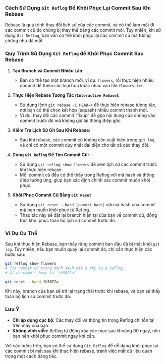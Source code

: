 ### Cách Sử Dụng `Git Reflog` Để Khôi Phục Lại Commit Sau Khi Rebase

Rebase là quá trình thay đổi lịch sử của các commit, và có thể làm mất đi các commit cũ do chúng bị thay thế bằng các commit mới. Tuy nhiên, khi sử dụng `Git Reflog`, bạn vẫn có thể khôi phục lại các commit cũ mà tưởng chừng như đã mất.

### Quy Trình Sử Dụng `Git Reflog` để Khôi Phục Commit Sau Rebase

1. **Tạo Branch và Commit Nhiều Lần:**
   - Bạn có thể tạo một branch mới, ví dụ: `flowers`, rồi thực hiện nhiều commit để thêm các loại hoa khác nhau vào file `flowers.txt`.

2. **Thực Hiện Rebase Tương Tác (`Interactive Rebase`):**
   - Sử dụng lệnh `git rebase -i HEAD~4` để thực hiện rebase tương tác, nơi bạn có thể chọn kết hợp (squash) nhiều commit thành một.
   - Ví dụ: thay đổi các commit “fixup” để gộp nội dung của chúng vào commit trước đó mà không giữ lại thông điệp gốc.

3. **Kiểm Tra Lịch Sử Git Sau Khi Rebase:**
   - Sau khi rebase, các commit cũ không còn xuất hiện trong `git log`, và chỉ có một commit duy nhất đại diện cho tất cả các thay đổi.

4. **Dùng `Git Reflog` Để Tìm Commit Cũ:**
   - Sử dụng `git reflog show flowers` để xem lịch sử các commit trước khi thực hiện rebase.
   - Mỗi commit cũ đều có thể thấy trong Reflog với mã hash và thông điệp tương ứng, giúp bạn xác định chính xác commit muốn khôi phục.

5. **Khôi Phục Commit Cũ Bằng `Git Reset`**
   - Sử dụng `git reset --hard [commit_hash]` với mã hash của commit mà bạn muốn khôi phục từ Reflog.
   - Thao tác này sẽ đặt lại branch hiện tại của bạn về commit cũ, đồng thời khôi phục toàn bộ lịch sử commit trước đó.

### Ví Dụ Cụ Thể

Sau khi thực hiện Rebase, bạn thấy rằng commit ban đầu đã bị mất khỏi `git log`. Tuy nhiên, nếu bạn muốn quay lại commit đó, chỉ cần thực hiện các bước sau:

```sh
git reflog show flowers
# Tìm commit cũ trong danh sách hiển thị của Reflog.
# Ví dụ commit hash là `fb5072a`

git reset --hard fb5072a
```

Khi này, branch của bạn sẽ trở lại trạng thái trước khi rebase, và bạn sẽ thấy toàn bộ lịch sử commit trước đó.

### Lưu Ý

- **Chỉ áp dụng cục bộ:** Các thay đổi và thông tin trong Reflog chỉ tồn tại trên máy của bạn.
- **Không vĩnh viễn:** Reflog tự động xóa các mục sau khoảng 90 ngày, nên bạn nên khôi phục commit ngay khi cần.

Với các bước trên, bạn có thể sử dụng `Git Reflog` để dễ dàng khôi phục lại các commit bị mất sau khi thực hiện rebase, tránh việc mất dữ liệu quan trọng một cách đáng tiếc.
